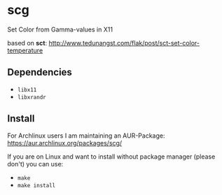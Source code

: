 # scg
Set Color from Gamma-values in X11

based on **sct**: http://www.tedunangst.com/flak/post/sct-set-color-temperature

## Dependencies
- `libx11`
- `libxrandr`

## Install
For Archlinux users I am maintaining an AUR-Package: https://aur.archlinux.org/packages/scg/

If you are on Linux and want to install without package manager (please don't)  you can use:
- `make`
- `make install`

